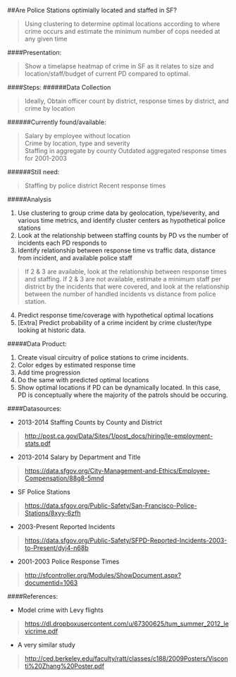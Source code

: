 ##Are Police Stations optimially located and staffed in SF?
>Using clustering to determine optimal locations according to where crime occurs and estimate the minimum number of cops needed at any given time

####Presentation:  
>Show a timelapse heatmap of crime in SF as it relates to size and location/staff/budget of current PD compared to optimal.

####Steps:
######Data Collection
> Ideally, Obtain officer count by district, response times by district, and crime by location

######Currently found/available:  
>Salary by employee without location  
>Crime by location, type and severity  
>Staffing in aggregate by county
>Outdated aggregated response times for 2001-2003

######Still need:
>Staffing by police district
>Recent response times

#####Analysis  
1. Use clustering to group crime data by geolocation, type/severity, and various time metrics, and identify cluster centers as hypothetical police stations
2. Look at the relationship between staffing counts by PD vs the number of incidents each PD responds to
3. Identify relationship between response time vs traffic data, distance from incident, and available police staff  
>If 2 & 3 are available, look at the relationship between response times and staffing.
>If 2 & 3 are not available, estimate a minimum staff per district by the incidents that were covered, and look at the relationship between the number of handled incidents vs distance from police station.
4. Predict response time/coverage with hypothetical optimal locations
5. [Extra] Predict probability of a crime incident by crime cluster/type looking at historic data.

#####Data Product:  
1. Create visual circuitry of police stations to crime incidents.
2. Color edges by estimated response time
3. Add time progression
4. Do the same with predicted optimal locations
5. Show optimal locations if PD can be dynamically located. In this case, PD is conceptually where the majority of the patrols should be occuring.

####Datasources:
* 2013-2014 Staffing Counts by County and District  
>http://post.ca.gov/Data/Sites/1/post_docs/hiring/le-employment-stats.pdf
* 2013-2014 Salary by Department and Title  
>https://data.sfgov.org/City-Management-and-Ethics/Employee-Compensation/88g8-5mnd
* SF Police Stations  
>https://data.sfgov.org/Public-Safety/San-Francisco-Police-Stations/8xyy-6zfh
* 2003-Present Reported Incidents  
>https://data.sfgov.org/Public-Safety/SFPD-Reported-Incidents-2003-to-Present/dyj4-n68b  
* 2001-2003 Police Response Times
>http://sfcontroller.org/Modules/ShowDocument.aspx?documentid=1063

####References:
* Model crime with Levy flights
>https://dl.dropboxusercontent.com/u/67300625/tum_summer_2012_levicrime.pdf
* A very similar study
>http://ced.berkeley.edu/faculty/ratt/classes/c188/2009Posters/Visconti%20Zhang%20Poster.pdf
